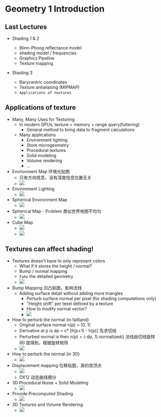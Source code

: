 # Geometry 1 Introduction

## Last Lectures
* Shading 1 & 2
  * Blinn-Phong reflectance model
  * shading model / frequencies
  * Graphics Pipeline
  * Texture mapping

* Shading 3
  * Barycentric coordinates
  * Texture antialiasing (MIPMAP)
  * `Applications of textures` 

## Applications of texture
* Many, Many Uses for Texturing
  * In modern GPUs, texture = memory + range query(fultering)
    * General method to bring data to fragment calculations
  * Many applications
    * Environment lighting
    * Store microgeometry
    * Procedural textures
    * Solid modeling
    * Volume rendering
    * ...
* Environment Map 环境光贴图
  * 只有方向信息，没有深度信息位置无关
  * ![](Media/几何_基本表示方法/2021-02-08-22-01-22.png)
* Environment Lighting
  * ![](Media/几何_基本表示方法/2021-02-08-22-02-11.png)
* Spherical Environment Map
  * ![](Media/几何_基本表示方法/2021-02-08-22-08-27.png)
* Spherical Map - Problem 类似世界地图不均匀
  * ![](Media/几何_基本表示方法/2021-02-08-22-09-54.png)
* Cube Map
  * ![](Media/几何_基本表示方法/2021-02-08-22-10-53.png)
  * ![](Media/几何_基本表示方法/2021-02-08-22-11-18.png)

## Textures can affect shading!
* Textures doesn't have to only represent colors
  * What if it stores the height / normal?
  * Bump / normal mapping
  * `Fake` the detailed geometry
  * ![](Media/几何_基本表示方法/2021-02-08-22-15-37.png)
* Bump Mapping 凹凸贴图，影响法线
  * Adding surface detail without adding more triangles
    * Perturb surface normal per pixel (for shading computations only)
    * "Height shift" per texel defined by a texture
    * How to modify normal vector?
    * ![](Media/几何_基本表示方法/2021-02-08-22-18-56.png)
* How to perturb the normal (in faltland)
  * Original surface normal n(p) = (0, 1)
  * Derivative at p is dp = c* [h(p+1) - h(p)] 先求切线
  * Perturbed normal is then n(p) = (-dp, 1).normalized() 法线由切线旋转 90 度得到，根据旋转矩阵 
  * ![](Media/几何_基本表示方法/2021-02-08-22-20-37.png)
* How to perturb the normal (in 3D)
  * ![](Media/几何_基本表示方法/2021-02-08-22-24-58.png)
* Displacement mapping 位移贴图，真的改顶点
  * ![](Media/几何_基本表示方法/2021-02-08-22-28-37.png)
  * DX12 动态曲线细分
* 3D Procedural Noise + Solid Modeling
  * ![](Media/几何_基本表示方法/2021-02-08-22-35-33.png)
* Provide Precomputed Shading
  * ![](Media/几何_基本表示方法/2021-02-08-22-37-34.png)
* 3D Textures and Volume Rendering
  * ![](Media/几何_基本表示方法/2021-02-08-22-39-21.png)

